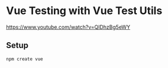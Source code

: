 # Vue Testing with Vue Test Utils

https://www.youtube.com/watch?v=QIDhzBg5eWY


## Setup
```sh
npm create vue

```